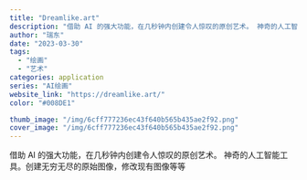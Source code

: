 ```yaml
---
title: "Dreamlike.art"
description: "借助 AI 的强大功能，在几秒钟内创建令人惊叹的原创艺术。 神奇的人工智能工具。创建无穷无尽的原始图像，修改现有图像等等"
author: "瑞东"
date: "2023-03-30"
tags:
  - "绘画"
  - "艺术"
categories: application
series: "AI绘画"
website_link: "https://dreamlike.art/"
color: "#008DE1"

thumb_image: "/img/6cff777236ec43f640b565b435ae2f92.png"
cover_image: "/img/6cff777236ec43f640b565b435ae2f92.png"
---
```


借助 AI 的强大功能，在几秒钟内创建令人惊叹的原创艺术。 神奇的人工智能工具。创建无穷无尽的原始图像，修改现有图像等等